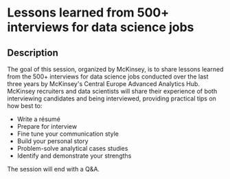 # Lessons learned from 500+ interviews for data science jobs

## Description

The goal of this session, organized by McKinsey, is to share lessons learned from the 500+ interviews for data science jobs conducted over the last three years by McKinsey's Central Europe Advanced Analytics Hub. McKinsey recruiters and data scientists will share their
experience of both interviewing candidates and being interviewed, providing practical tips on how best to:

- Write a résumé
- Prepare for interview
- Fine tune your communication style
- Build your personal story
- Problem-solve analytical cases studies
- Identify and demonstrate your strengths

The session will end with a Q&A.
